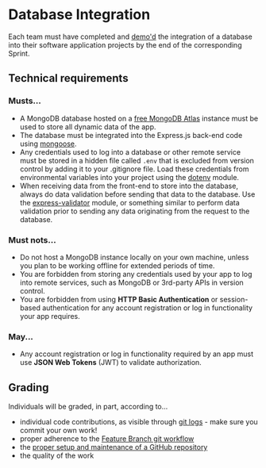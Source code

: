 # Database Integration

Each team must have completed and [demo'd](https://knowledge.kitchen/content/courses/agile-development-and-devops/scrum/stakeholder-demos/) the integration of a database into their software application projects by the end of the corresponding Sprint.

## Technical requirements

### Musts...

- A MongoDB database hosted on a [free MongoDB Atlas](https://www.mongodb.com/cloud/atlas) instance must be used to store all dynamic data of the app.
- The database must be integrated into the Express.js back-end code using [mongoose](https://mongoosejs.com/).
- Any credentials used to log into a database or other remote service must be stored in a hidden file called `.env` that is excluded from version control by adding it to your .gitignore file. Load these credentials from environmental variables into your project using the [dotenv](https://github.com/motdotla/dotenv) module.
- When receiving data from the front-end to store into the database, always do data validation before sending that data to the database. Use the [express-validator](https://express-validator.github.io/docs/) module, or something similar to perform data validation prior to sending any data originating from the request to the database.

### Must nots...

- Do not host a MongoDB instance locally on your own machine, unless you plan to be working offline for extended periods of time.
- You are forbidden from storing any credentials used by your app to log into remote services, such as MongoDB or 3rd-party APIs in version control.
- You are forbidden from using **HTTP Basic Authentication** or session-based authentication for any account registration or log in functionality your app requires.

### May...

- Any account registration or log in functionality required by an app must use **JSON Web Tokens** (JWT) to validate authorization.

## Grading

Individuals will be graded, in part, according to...

- individual code contributions, as visible through [git logs](https://github.com/bloombar/git-developer-contribution-analysis) - make sure you commit your own work!
- proper adherence to the [Feature Branch git workflow](https://knowledge.kitchen/content/courses/agile-development-and-devops/slides/feature-branch-workflow/)
- the [proper setup and maintenance of a GitHub repository](instructions-0c-project-setup.md)
- the quality of the work
